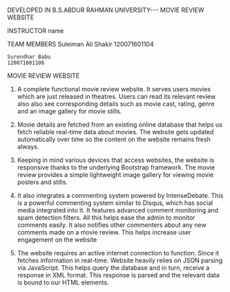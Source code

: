 DEVELOPED IN B.S.ABDUR RAHMAN UNIVERSITY--- MOVIE REVIEW WEBSITE

INSTRUCTOR
	name
	
TEAM MEMBERS
	Suleiman Ali Shakir
	120071601104
	
	Surendhar Babu
	120071601106
	
MOVIE REVIEW WEBSITE

1.  A complete functional movie review website. It serves users movies which are just released in theatres. Users can read its relevant review also also see corresponding details such as movie cast, rating, genre and an image gallery for movie stills.

2.	Movie details are fetched from an existing online database that helps us fetch reliable real-time data about movies. The website gets updated automatically over time so the content on the website remains fresh always.

3.	Keeping in mind various devices that access websites, the website is responsive thanks to the underlying Bootstrap framework. The movie review provides a simple lightweight image gallery for viewing movie posters and stills. 

4.	It also integrates a commenting system powered by IntenseDebate. This is a powerful commenting system similar to Disqus, which has social media integrated into it. It features advanced comment monitoring and spam detection filters. All this helps ease the admin to monitor comments easily. It also notifies other commenters about any new comments made on a movie review. This helps increase user engagement on the website

5.	The website requires an active internet connection to function. Since it fetches information in real-time. Website heavily relies on JSON parsing via JavaScript. This helps query the database and in turn, receive a response in XML format. This response is parsed and the relevant data is bound to our HTML elements.  
